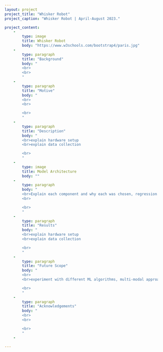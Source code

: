 ```yaml
---
layout: project
project_title: "Whisker Robot"
project_caption: "Whisker Robot | April-August 2023."

project_content:
    - 
        type: image
        title: Whisker Robot
        body: "https://www.w3schools.com/bootstrap4/paris.jpg"
    -
        type: paragraph
        title: "Background"
        body: " 
        <br>
        <br>
        "
    -
        type: paragraph
        title: "Motive"
        body: "
        <br>
        <br>

        <br>
        "
    -
        type: paragraph
        title: "Description"
        body: "
        <br>explain hardware setup
        <br>explain data collection

        <br>
        "
    -
        type: image
        title: Model Architecture
        body: ""
    -
        type: paragraph
        body: "
        <br>Explain each component and why each was chosen, regression output etc.
        <br>

        <br>
        "
    -
        type: paragraph
        title: "Results"
        body: "
        <br>explain hardware setup
        <br>explain data collection

        <br>
        "
    -
        type: paragraph
        title: "Future Scope"
        body: "
        <br>
        <br>experiment with different ML algorithms, multi-modal approaches, predict , shape calculations

        <br>
        "
    -
        type: paragraph
        title: "Acknowledgements"
        body: "
        <br>
        <br>

        <br>
        "
    -

---
```


